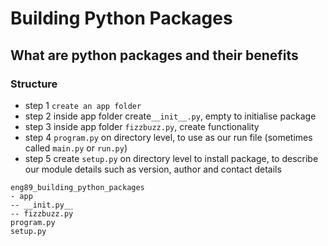 # Building Python Packages
## What are python packages and their benefits
### Structure

- step 1 `create an app folder`
- step 2 inside app folder create`__init__.py`, empty to initialise package
- step 3 inside app folder `fizzbuzz.py`, create functionality
- step 4 `program.py` on directory level, to use as our run file (sometimes called `main.py` or `run.py`)
- step 5 create `setup.py` on directory level to install package, to describe our module details such as version, author and contact details

```
eng89_building_python_packages
- app
-- __init.py__
-- fizzbuzz.py
program.py
setup.py
```